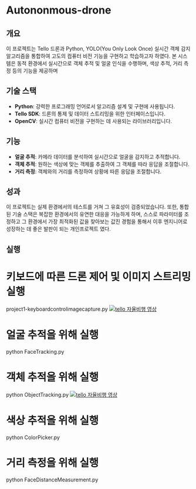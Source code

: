 # Autononmous-drone
## 개요
이 프로젝트는 Tello 드론과 Python, YOLO(You Only Look Once) 실시간 객체 감지 알고리즘을 통합하여 고도의 컴퓨터 비전 기능을 구현하고 학습하고자 하였다. 본 시스템은 동적 환경에서 실시간으로 객체 추적 및 얼굴 인식을 수행하며, 색상 추적, 거리 측정 등의 기능을 제공하며 

## 기술 스택
- **Python**: 강력한 프로그래밍 언어로서 알고리즘 설계 및 구현에 사용됩니다.
- **Tello SDK**: 드론의 통제 및 데이터 스트리밍을 위한 인터페이스입니다.
- **OpenCV**: 실시간 컴퓨터 비전을 구현하는 데 사용되는 라이브러리입니다.

## 기능
- **얼굴 추적**: 카메라 데이터를 분석하여 실시간으로 얼굴을 감지하고 추적합니다.
- **객체 추적**: 원하는 색상에 맞는 객체를 추출하여 그 객체를 따라 응답을 조절합니다.
- **거리 측정**: 객체와의 거리를 측정하여 상황에 따른 응답을 조절합니다.

## 성과
이 프로젝트는 실제 환경에서의 테스트를 거쳐 그 유효성이 검증되었습니다. 또한, 통합된 기술 스택은 복잡한 환경에서의 유연한 대응을 가능하게 하며, 스스로 파라미터를 조정하고 그 환경에서 가장 최적화된 값을 찾아보는 값진 경험을 통해서 이후 엔지니어로 성장하는 데 좋은 발판이 되는 개인프로젝트 였다.

## 실행
# 키보드에 따른 드론 제어 및 이미지 스트리밍 실행
project1-keyboardcontrolimagecapture.py 
[![tello 자율비행 영상](http://img.youtube.com/vi/vpjdDePQwO4/0.jpg)](https://www.youtube.com/watch?v=vpjdDePQwO4)

# 얼굴 추적을 위해 실행
python FaceTracking.py


# 객체 추적을 위해 실행
python ObjectTracking.py
[![tello 자율비행 영상](http://img.youtube.com/vi/IkuxG3oZ6kA/0.jpg)](https://www.youtube.com/watch?v=IkuxG3oZ6kA)

# 색상 추적을 위해 실행
python ColorPicker.py

# 거리 측정을 위해 실행
python FaceDistanceMeasurement.py

